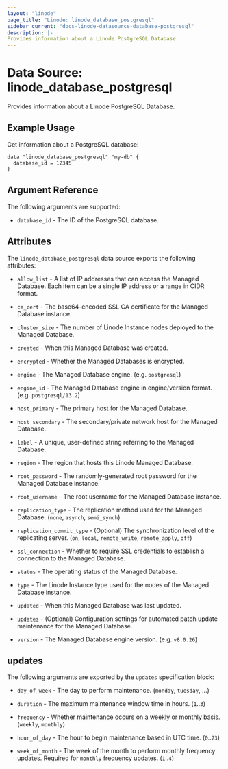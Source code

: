 ```yaml
---
layout: "linode"
page_title: "Linode: linode_database_postgresql"
sidebar_current: "docs-linode-datasource-database-postgresql"
description: |-
Provides information about a Linode PostgreSQL Database.
---
```


# Data Source: linode\_database\_postgresql

Provides information about a Linode PostgreSQL Database.

## Example Usage

Get information about a PostgreSQL database:

```hcl
data "linode_database_postgresql" "my-db" {
  database_id = 12345
}
```

## Argument Reference

The following arguments are supported:

* `database_id` - The ID of the PostgreSQL database.

## Attributes

The `linode_database_postgresql` data source exports the following attributes:

* `allow_list` - A list of IP addresses that can access the Managed Database. Each item can be a single IP address or a range in CIDR format.

* `ca_cert` - The base64-encoded SSL CA certificate for the Managed Database instance.

* `cluster_size` - The number of Linode Instance nodes deployed to the Managed Database.

* `created` - When this Managed Database was created.

* `encrypted` - Whether the Managed Databases is encrypted.

* `engine` - The Managed Database engine. (e.g. `postgresql`)

* `engine_id` - The Managed Database engine in engine/version format. (e.g. `postgresql/13.2`)

* `host_primary` - The primary host for the Managed Database.

* `host_secondary` - The secondary/private network host for the Managed Database.

* `label` - A unique, user-defined string referring to the Managed Database.

* `region` - The region that hosts this Linode Managed Database.

* `root_password` - The randomly-generated root password for the Managed Database instance.

* `root_username` - The root username for the Managed Database instance.

* `replication_type` - The replication method used for the Managed Database. (`none`, `asynch`, `semi_synch`)

* `replication_commit_type` - (Optional) The synchronization level of the replicating server. (`on`, `local`, `remote_write`, `remote_apply`, `off`)

* `ssl_connection` - Whether to require SSL credentials to establish a connection to the Managed Database.

* `status` - The operating status of the Managed Database.

* `type` - The Linode Instance type used for the nodes of the  Managed Database instance.

* `updated` - When this Managed Database was last updated.

* [`updates`](#updates) - (Optional) Configuration settings for automated patch update maintenance for the Managed Database.

* `version` - The Managed Database engine version. (e.g. `v8.0.26`)

## updates

The following arguments are exported by the `updates` specification block:

* `day_of_week` - The day to perform maintenance. (`monday`, `tuesday`, ...)

* `duration` - The maximum maintenance window time in hours. (`1`..`3`)

* `frequency` - Whether maintenance occurs on a weekly or monthly basis. (`weekly`, `monthly`)

* `hour_of_day` - The hour to begin maintenance based in UTC time. (`0`..`23`)

* `week_of_month` - The week of the month to perform monthly frequency updates. Required for `monthly` frequency updates. (`1`..`4`)
